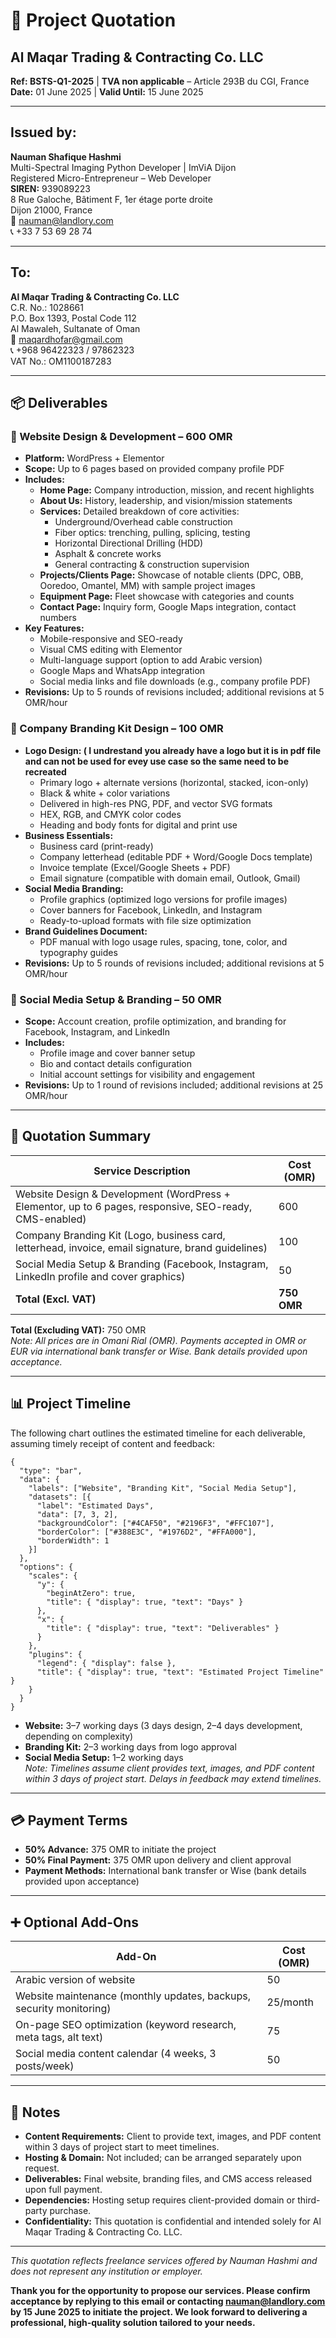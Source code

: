 # 🧾 Project Quotation
## Al Maqar Trading & Contracting Co. LLC
**Ref: BSTS-Q1-2025** | **TVA non applicable** – Article 293B du CGI, France  
**Date:** 01 June 2025 | **Valid Until:** 15 June 2025

---

## **Issued by:**

**Nauman Shafique Hashmi**  
Multi-Spectral Imaging Python Developer | ImViA Dijon  
Registered Micro-Entrepreneur – Web Developer  
**SIREN:** 939089223  
8 Rue Galoche, Bâtiment F, 1er étage porte droite  
Dijon 21000, France  
📧 nauman@landlory.com  
📞 +33 7 53 69 28 74  

---

## **To:**

**Al Maqar Trading & Contracting Co. LLC**  
C.R. No.: 1028661  
P.O. Box 1393, Postal Code 112  
Al Mawaleh, Sultanate of Oman  
📧 maqardhofar@gmail.com  
📞 +968 96422323 / 97862323  
VAT No.: OM1100187283  

---


## 📦 Deliverables

### 🔹 Website Design & Development – 600 OMR
- **Platform:** WordPress + Elementor  
- **Scope:** Up to 6 pages based on provided company profile PDF  
- **Includes:**
  - **Home Page:** Company introduction, mission, and recent highlights  
  - **About Us:** History, leadership, and vision/mission statements  
  - **Services:** Detailed breakdown of core activities:  
    - Underground/Overhead cable construction  
    - Fiber optics: trenching, pulling, splicing, testing  
    - Horizontal Directional Drilling (HDD)  
    - Asphalt & concrete works  
    - General contracting & construction supervision  
  - **Projects/Clients Page:** Showcase of notable clients (DPC, OBB, Ooredoo, Omantel, MM) with sample project images  
  - **Equipment Page:** Fleet showcase with categories and counts  
  - **Contact Page:** Inquiry form, Google Maps integration, contact numbers  
- **Key Features:**
  - Mobile-responsive and SEO-ready  
  - Visual CMS editing with Elementor  
  - Multi-language support (option to add Arabic version)  
  - Google Maps and WhatsApp integration  
  - Social media links and file downloads (e.g., company profile PDF)  
- **Revisions:** Up to 5 rounds of revisions included; additional revisions at 5 OMR/hour  

### 🔹 Company Branding Kit Design – 100 OMR
- **Logo Design: ( I undrestand you already have a logo but it is in pdf file and can not be used for evey use case so the same need to be recreated**
  - Primary logo + alternate versions (horizontal, stacked, icon-only)  
  - Black & white + color variations  
  - Delivered in high-res PNG, PDF, and vector SVG formats  
  - HEX, RGB, and CMYK color codes  
  - Heading and body fonts for digital and print use  
- **Business Essentials:**
  - Business card (print-ready)  
  - Company letterhead (editable PDF + Word/Google Docs template)  
  - Invoice template (Excel/Google Sheets + PDF)  
  - Email signature (compatible with domain email, Outlook, Gmail)  
- **Social Media Branding:**
  - Profile graphics (optimized logo versions for profile images)  
  - Cover banners for Facebook, LinkedIn, and Instagram  
  - Ready-to-upload formats with file size optimization  
- **Brand Guidelines Document:**
  - PDF manual with logo usage rules, spacing, tone, color, and typography guides  
- **Revisions:** Up to 5 rounds of revisions included; additional revisions at 5 OMR/hour  

### 🔹 Social Media Setup & Branding – 50 OMR
- **Scope:** Account creation, profile optimization, and branding for Facebook, Instagram, and LinkedIn  
- **Includes:**
  - Profile image and cover banner setup  
  - Bio and contact details configuration  
  - Initial account settings for visibility and engagement  
- **Revisions:** Up to 1 round of revisions included; additional revisions at 25 OMR/hour  

---

## 🔁 Quotation Summary

| Service Description | Cost (OMR) |
|---------------------|------------|
| Website Design & Development (WordPress + Elementor, up to 6 pages, responsive, SEO-ready, CMS-enabled) | 600 |
| Company Branding Kit (Logo, business card, letterhead, invoice, email signature, brand guidelines) | 100 |
| Social Media Setup & Branding (Facebook, Instagram, LinkedIn profile and cover graphics) | 50 |
| **Total (Excl. VAT)** | **750 OMR** |

**Total (Excluding VAT):** 750 OMR  
*Note: All prices are in Omani Rial (OMR). Payments accepted in OMR or EUR via international bank transfer or Wise. Bank details provided upon acceptance.*

---

## 📊 Project Timeline
The following chart outlines the estimated timeline for each deliverable, assuming timely receipt of content and feedback:

```chartjs
{
  "type": "bar",
  "data": {
    "labels": ["Website", "Branding Kit", "Social Media Setup"],
    "datasets": [{
      "label": "Estimated Days",
      "data": [7, 3, 2],
      "backgroundColor": ["#4CAF50", "#2196F3", "#FFC107"],
      "borderColor": ["#388E3C", "#1976D2", "#FFA000"],
      "borderWidth": 1
    }]
  },
  "options": {
    "scales": {
      "y": {
        "beginAtZero": true,
        "title": { "display": true, "text": "Days" }
      },
      "x": {
        "title": { "display": true, "text": "Deliverables" }
      }
    },
    "plugins": {
      "legend": { "display": false },
      "title": { "display": true, "text": "Estimated Project Timeline" }
    }
  }
}
```

- **Website:** 3–7 working days (3 days design, 2–4 days development, depending on complexity)  
- **Branding Kit:** 2–3 working days from logo approval  
- **Social Media Setup:** 1–2 working days  
*Note: Timelines assume client provides text, images, and PDF content within 3 days of project start. Delays in feedback may extend timelines.*

---

## 💳 Payment Terms
- **50% Advance:** 375 OMR to initiate the project  
- **50% Final Payment:** 375 OMR upon delivery and client approval  
- **Payment Methods:** International bank transfer or Wise (bank details provided upon acceptance)  

---

## ➕ Optional Add-Ons

| Add-On | Cost (OMR) |
|--------|------------|
| Arabic version of website | 50 |
| Website maintenance (monthly updates, backups, security monitoring) | 25/month |
| On-page SEO optimization (keyword research, meta tags, alt text) | 75 |
| Social media content calendar (4 weeks, 3 posts/week) | 50 |

---

## 📌 Notes
- **Content Requirements:** Client to provide text, images, and PDF content within 3 days of project start to meet timelines.  
- **Hosting & Domain:** Not included; can be arranged separately upon request.  
- **Deliverables:** Final website, branding files, and CMS access released upon full payment.  
- **Dependencies:** Hosting setup requires client-provided domain or third-party purchase.  
- **Confidentiality:** This quotation is confidential and intended solely for Al Maqar Trading & Contracting Co. LLC.  

---

*This quotation reflects freelance services offered by Nauman Hashmi and does not represent any institution or employer.*

**Thank you for the opportunity to propose our services. Please confirm acceptance by replying to this email or contacting nauman@landlory.com by 15 June 2025 to initiate the project. We look forward to delivering a professional, high-quality solution tailored to your needs.**
